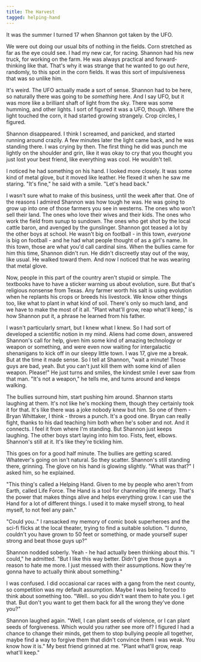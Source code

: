```yaml
---
title: The Harvest
tagged: helping-hand
---
```


It was the summer I turned 17 when Shannon got taken by the UFO.

<!-- more -->

We were out doing our usual bits of nothing in the fields.
Corn stretched as far as the eye could see.
I had my new car, for racing.
Shannon had his new truck, for working on the farm.
He was always practical and forward-thinking like that.
That's why it was strange that he wanted to go out *here*,
randomly, to this spot in the corn fields.
It was this sort of impulsiveness that was so unlike him.

It's weird.
The UFO actually made a sort of sense.
Shannon had to be here, so naturally there was going to be *something* here.
And I say UFO, but it was more like a brilliant shaft of light from the sky.
There was some humming, and other lights.
I sort of figured it was a UFO, though.
Where the light touched the corn, it had started growing strangely.
Crop circles, I figured.

Shannon disappeared.
I think I screamed, and panicked, and started running around crazily.
A few minutes later the light came back, and he was standing there.
I was crying by then.
The first thing he did was punch me lightly on the shoulder and grin,
like it was okay to cry that you thought you just lost your best friend,
like everything was cool.
He wouldn't tell.

I noticed he had something on his hand.
I looked more closely.
It was some kind of metal glove, but it moved like leather.
He flexed it when he saw me staring.
"It's fine," he said with a smile.
"Let's head back."

I wasn't sure what to make of this business, until the week after that.
One of the reasons I admired Shannon was how tough he was.
He was going to grow up into one of those farmers you see in westerns.
The ones who won't sell their land.
The ones who love their wives and their kids.
The ones who work the field from sunup to sundown.
The ones who get shot by the local cattle baron, and avenged by the gunslinger.
Shannon got teased a lot by the other boys at school.
He wasn't big on football - in this town, *everyone* is big on football -
and he had what people thought of as a girl's name.
In this town, those are what you'd call cardinal sins.
When the bullies came for him this time,
Shannon didn't run. He didn't discreetly stay out of the way, like usual.
He walked toward them.
And now I noticed that he was wearing that metal glove.

Now, people in this part of the country aren't stupid or simple.
The textbooks have to have a sticker warning us about evolution, sure.
But that's religious nonsense from Texas.
Any farmer worth his salt is using evolution when he replants his crops or breeds his livestock.
We know other things too, like what to plant in what kind of soil.
There's only so much land, and we have to make the most of it all.
"Plant what'll grow, reap what'll keep," is how Shannon put it, a phrase he learned from his father.

I wasn't particularly smart, but I knew what I knew.
So I had sort of developed a scientific notion in my mind.
Aliens had come down, answered Shannon's call for help,
given him some kind of amazing technology or weapon or something,
and were even now waiting for intergalactic shenanigans to kick off in our sleepy little town.
I was 17, give me a break.
But at the time it made sense.
So I tell at Shannon, "wait a minute! Those guys are bad, yeah.
But you can't just kill them with some kind of alien weapon. Please!"
He just turns and smiles, the kindest smile I ever saw from that man.
"It's not a weapon," he tells me, and turns around and keeps walking.

The bullies surround him, start pushing him around.
Shannon starts laughing at them.
It's not like he's mocking them, though they certainly took it for that.
It's like there was a joke nobody knew but him.
So one of them - Bryan Whittaker, I think - throws a punch.
It's a good one.
Bryan can really fight, thanks to his dad teaching him both when he's sober and not.
And it connects. I feel it from where I'm standing.
But Shannon just keeps laughing.
The other boys start laying into him too.
Fists, feet, elbows.
Shannon's still at it. It's like they're tickling him.

This goes on for a good half minute.
The bullies are getting scared.
Whatever's going on isn't natural.
So they scatter.
Shannon's still standing there, grinning.
The glove on his hand is glowing slightly.
"What was that?" I asked him, so he explained.

"This thing's called a Helping Hand.
Given to me by people who aren't from Earth, called Life Force.
The Hand is a tool for channeling life energy.
That's the power that makes things alive and helps everything grow.
I can use the Hand for a lot of different things.
I used it to make myself strong, to heal myself, to not feel any pain."

"Could you.." I ransacked my memory of comic book superheroes
and the sci-fi flicks at the local theater, trying to find a suitable solution.
"I dunno, couldn't you have grown to 50 feet or something,
or made yourself super strong and beat those guys up?"

Shannon nodded soberly. Yeah - he had actually been thinking about this.
"I could," he admitted. "But I like this way better.
Didn't give those guys a reason to hate me more.
I just messed with their assumptions.
Now they're gonna have to actually think about something."

I was confused.
I did occasional car races with a gang from the next county,
so competition was my default assumption.
Maybe I was being forced to think about something too.
"Well.. so you didn't want them to hate you. I get that.
But don't you want to get them back for all the wrong they've done you?"

Shannon laughed again.
"Well, I can plant seeds of violence, or I can plant seeds of forgiveness.
Which would you rather see more of?
I figured I had a chance to change their minds,
get them to stop bullying people all together,
maybe find a way to forgive them that didn't convince them I was weak.
You know how it is."
My best friend grinned at me. "Plant what'll grow, reap what'll keep."
